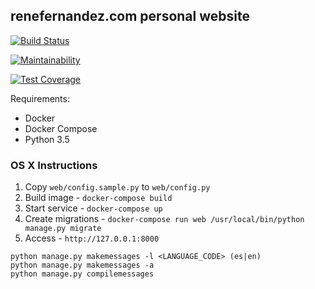 ## renefernandez.com personal website

[![Build Status](https://travis-ci.org/renefs/personal-site.svg?branch=master)](https://travis-ci.org/renefs/personal-site)

[![Maintainability](https://api.codeclimate.com/v1/badges/656018ee193b8014f31a/maintainability)](https://codeclimate.com/github/renefs/personal-site/maintainability)

[![Test Coverage](https://api.codeclimate.com/v1/badges/656018ee193b8014f31a/test_coverage)](https://codeclimate.com/github/renefs/personal-site/test_coverage)

Requirements:

- Docker
- Docker Compose
- Python 3.5


### OS X Instructions

1. Copy `web/config.sample.py` to `web/config.py`
1. Build image - `docker-compose build`
1. Start service - `docker-compose up`
1. Create migrations - `docker-compose run web /usr/local/bin/python manage.py migrate`
1. Access - `http://127.0.0.1:8000`

```
python manage.py makemessages -l <LANGUAGE_CODE> (es|en)
python manage.py makemessages -a
python manage.py compilemessages
```